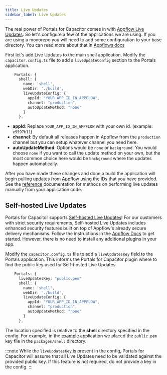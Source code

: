 ```yaml
---
title: Live Updates
sidebar_label: Live Updates
---
```


The real power of Portals for Capacitor comes in with [Appflow Live Updates](https://ionic.io/docs/appflow/deploy/intro). So let's configure a few of the applications we are using. If you are using a monorepo you will need to add some configuration to your base directory. You can read more about that in [Appflows docs](https://ionic.io/docs/appflow/cookbook/appflow-config)

First let's add Live Updates to the main shell application. Modify the `capacitor.config.ts` file to add a `liveUpdateConfig` section to the Portals application.

```typescript
    Portals: {
      shell: {
        name: 'shell',
        webDir: './build',
        liveUpdateConfig: {
          appId: "YOUR_APP_ID_IN_APPFLOW",
          channel: "production",
          autoUpdateMethod: "none"
        }
      },
```

- **appId**: Replace `YOUR_APP_ID_IN_APPFLOW` with your own id. (example: `e9597b11`)
- **channel**: By default all releases happen in Appflow from the `production` channel but you can setup whatever channel you need here.
- **autoUpdateMethod**: Options would be `none` or `background`. You would choose `none` if you want to call the update method on your own, but the most common choice here would be `background` where the updates happen automatically.

After you have made these changes and done a build the application will begin pulling updates from Appflow using the IDs that you have provided. See the [reference](reference) documentation for methods on performing live updates manually from your application code.

## Self-hosted Live Updates

Portals for Capacitor supports [Self-hosted Live Updates](https://ionic.io/docs/appflow/deploy/setup/self-hosted)! For our customers with strict security requirements, Self-hosted Live Updates includes enhanced security features built on top of Appflow's already secure delivery mechanisms. Follow the instructions in the [Appflow Docs](https://ionic.io/docs/appflow/deploy/setup/self-hosted#code-signing-generate-live-update-signing-keys) to get started. However, there is no need to install any additional plugins in your app.

Modify the `capacitor.config.ts` file to add a `liveUpdatesKey` field to the Portals application. This informs the Portals for Capacitor plugin where to find the public key used for Self-hosted Live Updates.

```typescript
    Portals: {
      liveUpdatesKey: "public.pem"
      shell: {
        name: 'shell',
        webDir: './build',
        liveUpdateConfig: {
          appId: "YOUR_APP_ID_IN_APPFLOW",
          channel: "production",
          autoUpdateMethod: "none"
        }
      },
```

The location specified is relative to the **shell** directory specified in the config. For example, in the [example](example) application we placed the `public.pem` key file in the `packages/shell` directory.

:::note
While the `liveUpdatesKey` is present in the config, Portals for Capacitor will assume that all Live Updates need to be validated against the provided public key. If this feature is not required, do not provide a key in the config.
:::